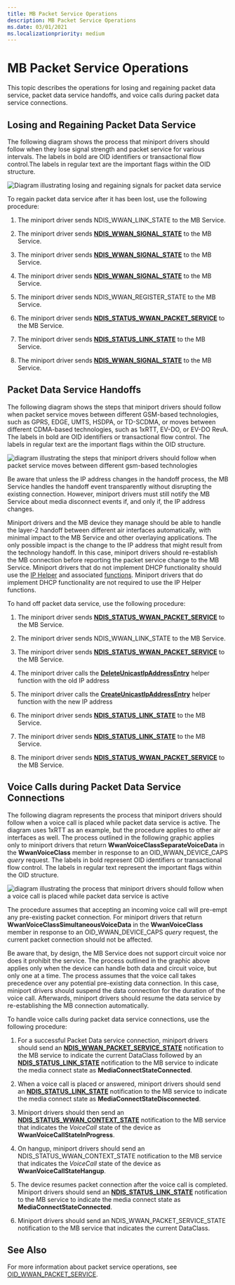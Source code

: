 ```yaml
---
title: MB Packet Service Operations
description: MB Packet Service Operations
ms.date: 03/01/2021
ms.localizationpriority: medium
---
```


# MB Packet Service Operations

This topic describes the operations for losing and regaining packet data service, packet data service handoffs, and voice calls during packet data service connections.

## Losing and Regaining Packet Data Service

The following diagram shows the process that miniport drivers should follow when they lose signal strength and packet service for various intervals. The labels in bold are OID identifiers or transactional flow control.The labels in regular text are the important flags within the OID structure.

![Diagram illustrating losing and regaining signals for packet data service](images/wwanregainingpacketdataservice.png)

To regain packet data service after it has been lost, use the following procedure:

1.  The miniport driver sends NDIS\_WWAN\_LINK\_STATE to the MB Service.

2.  The miniport driver sends [**NDIS\_WWAN\_SIGNAL\_STATE**](/windows-hardware/drivers/ddi/ndiswwan/ns-ndiswwan-_ndis_wwan_signal_state) to the MB Service.

3.  The miniport driver sends [**NDIS\_WWAN\_SIGNAL\_STATE**](/windows-hardware/drivers/ddi/ndiswwan/ns-ndiswwan-_ndis_wwan_signal_state) to the MB Service.

4.  The miniport driver sends [**NDIS\_WWAN\_SIGNAL\_STATE**](/windows-hardware/drivers/ddi/ndiswwan/ns-ndiswwan-_ndis_wwan_signal_state) to the MB Service.

5.  The miniport driver sends NDIS\_WWAN\_REGISTER\_STATE to the MB Service.

6.  The miniport driver sends [**NDIS\_STATUS\_WWAN\_PACKET\_SERVICE**](ndis-status-wwan-packet-service.md) to the MB Service.

7.  The miniport driver sends [**NDIS\_STATUS\_LINK\_STATE**](ndis-status-link-state.md) to the MB Service.

8.  The miniport driver sends [**NDIS\_WWAN\_SIGNAL\_STATE**](/windows-hardware/drivers/ddi/ndiswwan/ns-ndiswwan-_ndis_wwan_signal_state) to the MB Service.

## Packet Data Service Handoffs

The following diagram shows the steps that miniport drivers should follow when packet service moves between different GSM-based technologies, such as GPRS, EDGE, UMTS, HSDPA, or TD-SCDMA, or moves between different CDMA-based technologies, such as 1xRTT, EV-DO, or EV-DO RevA. The labels in bold are OID identifiers or transactional flow control. The labels in regular text are the important flags within the OID structure.

![diagram illustrating the steps that miniport drivers should follow when packet service moves between different gsm-based technologies](images/wwanpacketdataservicehandoff.png)

Be aware that unless the IP address changes in the handoff process, the MB Service handles the handoff event transparently without disrupting the existing connection. However, miniport drivers must still notify the MB Service about media disconnect events if, and only if, the IP address changes.

Miniport drivers and the MB device they manage should be able to handle the layer-2 handoff between different air interfaces automatically, with minimal impact to the MB Service and other overlaying applications. The only possible impact is the change to the IP address that might result from the technology handoff. In this case, miniport drivers should re-establish the MB connection before reporting the packet service change to the MB Service. Miniport drivers that do not implement DHCP functionality should use the [IP Helper](ip-helper.md) and associated [functions](./ip-helper.md). Miniport drivers that do implement DHCP functionality are not required to use the IP Helper functions.

To hand off packet data service, use the following procedure:

1.  The miniport driver sends [**NDIS\_STATUS\_WWAN\_PACKET\_SERVICE**](ndis-status-wwan-packet-service.md) to the MB Service.

2.  The miniport driver sends NDIS\_WWAN\_LINK\_STATE to the MB Service.

3.  The miniport driver sends [**NDIS\_STATUS\_WWAN\_PACKET\_SERVICE**](ndis-status-wwan-packet-service.md) to the MB Service.

4.  The miniport driver calls the [**DeleteUnicastIpAddressEntry**](/previous-versions/windows/hardware/drivers/ff546370(v=vs.85)) helper function with the old IP address

5.  The miniport driver calls the [**CreateUnicastIpAddressEntry**](/previous-versions/windows/hardware/drivers/ff546227(v=vs.85)) helper function with the new IP address

6.  The miniport driver sends [**NDIS\_STATUS\_LINK\_STATE**](./ndis-status-link-state.md) to the MB Service.

7.  The miniport driver sends [**NDIS\_STATUS\_LINK\_STATE**](./ndis-status-link-state.md) to the MB Service.

8.  The miniport driver sends [**NDIS\_STATUS\_WWAN\_PACKET\_SERVICE**](./ndis-status-wwan-packet-service.md) to the MB Service.

## Voice Calls during Packet Data Service Connections

The following diagram represents the process that miniport drivers should follow when a voice call is placed while packet data service is active. The diagram uses 1xRTT as an example, but the procedure applies to other air interfaces as well. The process outlined in the following graphic applies only to miniport drivers that return **WwanVoiceClassSeparateVoiceData** in the **WwanVoiceClass** member in response to an OID\_WWAN\_DEVICE\_CAPS *query* request. The labels in bold represent OID identifiers or transactional flow control. The labels in regular text represent the important flags within the OID structure.

![diagram illustrating the process that miniport drivers should follow when a voice call is placed while packet data service is active](images/wwanvoicecalls.png)

The procedure assumes that accepting an incoming voice call will pre-empt any pre-existing packet connection. For miniport drivers that return **WwanVoiceClassSimultaneousVoiceData** in the **WwanVoiceClass** member in response to an OID\_WWAN\_DEVICE\_CAPS *query* request, the current packet connection should not be affected.

Be aware that, by design, the MB Service does not support circuit voice nor does it prohibit the service. The process outlined in the graphic above applies only when the device can handle both data and circuit voice, but only one at a time. The process assumes that the voice call takes precedence over any potential pre-existing data connection. In this case, miniport drivers should suspend the data connection for the duration of the voice call. Afterwards, miniport drivers should resume the data service by re-establishing the MB connection automatically.

To handle voice calls during packet data service connections, use the following procedure:

1.  For a successful Packet Data service connection, miniport drivers should send an [**NDIS\_WWAN\_PACKET\_SERVICE\_STATE**](/windows-hardware/drivers/ddi/ndiswwan/ns-ndiswwan-_ndis_wwan_packet_service_state) notification to the MB service to indicate the current DataClass followed by an [**NDIS\_STATUS\_LINK\_STATE**](./ndis-status-link-state.md) notification to the MB service to indicate the media connect state as **MediaConnectStateConnected**.

2.  When a voice call is placed or answered, miniport drivers should send an [**NDIS\_STATUS\_LINK\_STATE**](./ndis-status-link-state.md) notification to the MB service to indicate the media connect state as **MediaConnectStateDisconnected**.

3.  Miniport drivers should then send an [**NDIS\_STATUS\_WWAN\_CONTEXT\_STATE**](./ndis-status-wwan-context-state.md) notification to the MB service that indicates the *VoiceCall* state of the device as **WwanVoiceCallStateInProgress**.

4.  On hangup, miniport drivers should send an NDIS\_STATUS\_WWAN\_CONTEXT\_STATE notification to the MB service that indicates the *VoiceCall* state of the device as **WwanVoiceCallStateHangup**.

5.  The device resumes packet connection after the voice call is completed. Miniport drivers should send an [**NDIS\_STATUS\_LINK\_STATE**](./ndis-status-link-state.md) notification to the MB service to indicate the media connect state as **MediaConnectStateConnected**.

6.  Miniport drivers should send an NDIS\_WWAN\_PACKET\_SERVICE\_STATE notification to the MB service that indicates the current DataClass.

## See Also

For more information about packet service operations, see [OID\_WWAN\_PACKET\_SERVICE](oid-wwan-packet-service.md).

 

